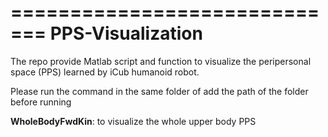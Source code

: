 =============================
PPS-Visualization
=============================
The repo provide Matlab script and function to visualize the peripersonal space (PPS) learned by iCub humanoid robot.

Please run the command in the same folder of add the path of the folder before running

**WholeBodyFwdKin**: to visualize the whole upper body PPS
